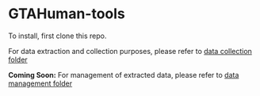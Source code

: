 # GTAHuman-tools

To install, first clone this repo.

For data extraction and collection purposes, please refer to [data collection folder](collection)

**Coming Soon:** For management of extracted data, please refer to [data management folder](data-management)
